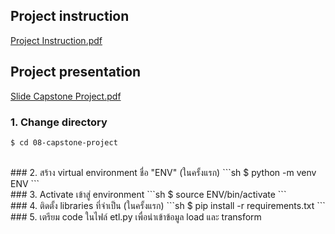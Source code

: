 ## Project instruction

[Project Instruction.pdf](https://github.com/ananmind/-swu-ds525/blob/main/08-capstone-project/Project%20Instruction.pdf)
<br>

## Project presentation
[Slide Capstone Project.pdf](https://github.com/ananmind/-swu-ds525/files/10273958/Slide.Capstone.Project.pdf)
<br>

### 1. Change directory  
```sh
$ cd 08-capstone-project
```
<br>
### 2.	สร้าง virtual environment ชื่อ "ENV" (ในครั้งแรก)
```sh
$ python -m venv ENV
```
<br>
### 3.	Activate เข้าสู่ environment
```sh
$ source ENV/bin/activate
```
<br>
### 4. ติดตั้ง libraries ที่จำเป็น (ในครั้งแรก)
```sh
$ pip install -r requirements.txt
```
<br>
### 5. เตรียม code ในไฟล์ etl.py เพื่อนำเข้าข้อมูล load และ transform
<br>